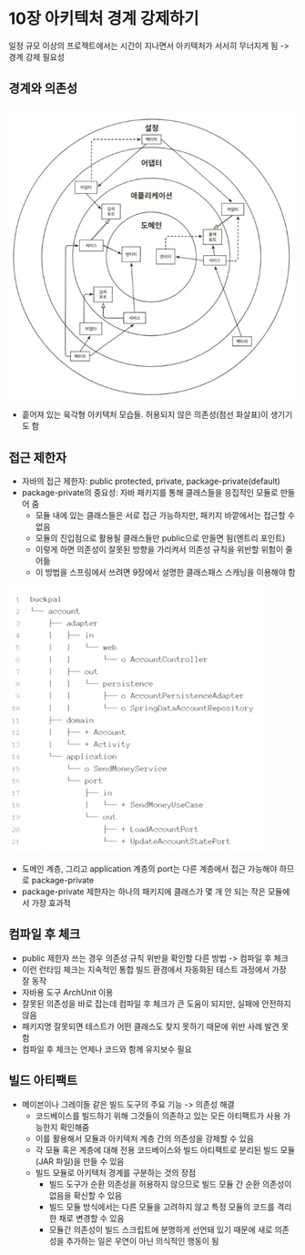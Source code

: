 # 10장 아키텍처 경계 강제하기

일정 규모 이상의 프로젝트에서는 시간이 지나면서 아키텍처가 서서히 무너지게 됨 -> 경계 강제 필요성

## 경계와 의존성

![img.png](img.png)

- 흩어져 있는 육각형 아키텍처 모습들. 허용되지 않은 의존성(점선 화살표)이 생기기도 함

## 접근 제한자

- 자바의 접근 제한자: public protected, private, package-private(default)
- package-private의 중요성: 자바 패키지를 통해 클래스들을 응집적인 모듈로 만들어 줌
    - 모듈 내에 있는 클래스들은 서로 접근 가능하지만, 패키지 바깥에서는 접근할 수 없음
    - 모듈의 진입점으로 활용될 클래스들만 public으로 만들면 됨(엔트리 포인트)
    - 이렇게 하면 의존성이 잘못된 방향을 가리켜서 의존성 규칙을 위반할 위험이 줄어듦
    - 이 방법을 스프링에서 쓰려면 9장에서 설명한 클래스패스 스캐닝을 이용해야 함

![img_1.png](img_1.png)

- 도메인 계층, 그리고 application 계층의 port는 다른 계층에서 접근 가능해야 하므로 package-private
- package-private 제한자는 하나의 패키지에 클래스가 몇 개 안 되는 작은 모듈에서 가장 효과적

## 컴파일 후 체크

- public 제한자 쓰는 경우 의존성 규칙 위반을 확인할 다른 방법 -> 컴파일 후 체크
- 이런 런타임 체크는 지속적인 통합 빌드 환경에서 자동화된 테스트 과정에서 가장 잘 동작
- 자바용 도구 ArchUnit 이용
- 잘못된 의존성을 바로 잡는데 컴파일 후 체크가 큰 도움이 되지만, 실패에 안전하지 않음
- 패키지명 잘못되면 테스트가 어떤 클래스도 찾지 못하기 때문에 위반 사례 발견 못 함
- 컴파일 후 체크는 언제나 코드와 함께 유지보수 필요

## 빌드 아티팩트

- 메이븐이나 그레이들 같은 빌드 도구의 주요 기능 -> 의존성 해결
    - 코드베이스를 빌드하기 위해 그것들이 의존하고 있는 모든 아티팩트가 사용 가능한지 확인해줌
    - 이를 활용해서 모듈과 아키텍처 계층 간의 의존성을 강제할 수 있음
    - 각 모듈 혹은 계층에 대해 전용 코드베이스와 빌드 아티팩트로 분리된 빌드 모듈(JAR 파일)을 만들 수 있음
    - 빌드 모듈로 아키텍처 경계를 구분하는 것의 장점
        - 빌드 도구가 순환 의존성을 허용하지 않으므로 빌드 모듈 간 순환 의존성이 없음을 확신할 수 있음
        - 빌드 모듈 방식에서는 다른 모듈을 고려하지 않고 특정 모듈의 코드를 격리한 채로 변경할 수 있음
        - 모듈간 의존성이 빌드 스크립트에 분명하게 선언돼 있기 때문에 새로 의존성을 추가하는 일은 우연이 아닌 의식적인 행동이 됨